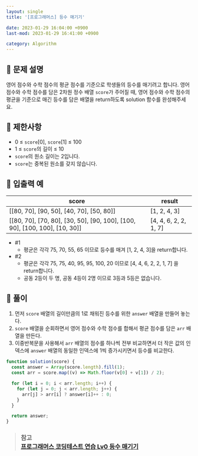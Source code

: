 ```yaml
---
layout: single
title: '[프로그래머스] 등수 매기기'

date: 2023-01-29 16:04:00 +0900
last-mod: 2023-01-29 16:41:00 +0900

category: Algorithm
---
```


## 📌 문제 설명

영어 점수와 수학 점수의 평균 점수를 기준으로 학생들의 등수를 매기려고 합니다. 영어 점수와 수학 점수를 담은 2차원 정수 배열 `score`가 주어질 때, 영어 점수와 수학 점수의 평균을 기준으로 매긴 등수를 담은 배열을 return하도록 solution 함수를 완성해주세요.

## 📌 제한사항

- 0 ≤ `score`[0], `score`[1] ≤ 100
- 1 ≤ `score`의 길이 ≤ 10
- `score`의 원소 길이는 2입니다.
- `score`는 중복된 원소를 갖지 않습니다.

## 📌 입출력 예

| score                                                                      | result                |
| -------------------------------------------------------------------------- | --------------------- |
| [[80, 70], [90, 50], [40, 70], [50, 80]]                                   | [1, 2, 4, 3]          |
| [[80, 70], [70, 80], [30, 50], [90, 100], [100, 90], [100, 100], [10, 30]] | [4, 4, 6, 2, 2, 1, 7] |

- #1
  - 평균은 각각 75, 70, 55, 65 이므로 등수를 매겨 [1, 2, 4, 3]을 return합니다.
- #2
  - 평균은 각각 75, 75, 40, 95, 95, 100, 20 이므로 [4, 4, 6, 2, 2, 1, 7] 을 return합니다.
  - 공동 2등이 두 명, 공동 4등이 2명 이므로 3등과 5등은 없습니다.

## 📌 풀이

1. 먼저 `score` 배열의 길이만큼의 1로 채워진 등수를 위한 `answer` 배열을 만들어 놓는다.
2. `score` 배열을 순회하면서 영어 점수와 수학 점수를 합해서 평균 점수를 담은 `arr` 배열을 만든다.
3. 이중반복문을 사용해서 `arr` 배열의 점수를 하나씩 전부 비교하면서 더 작은 값의 인덱스에 `answer` 배열의 동일한 인덱스에 1씩 증가시키면서 등수를 비교한다.

```javascript
function solution(score) {
  const answer = Array(score.length).fill(1);
  const arr = score.map((v) => Math.floor(v[0] + v[1]) / 2);

  for (let i = 0; i < arr.length; i++) {
    for (let j = 0; j < arr.length; j++) {
      arr[j] > arr[i] ? answer[i]++ : 0;
    }
  }

  return answer;
}
```

> ### 참고<br>[프로그래머스 코딩테스트 연습 Lv0 등수 매기기](https://school.programmers.co.kr/learn/courses/30/lessons/120882)
